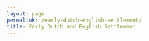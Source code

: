 ```yaml
---
layout: page
permalink: /early-dutch-english-settlement/
title: Early Dutch and English Settlement
---
```



<link rel="stylesheet" href="https://unpkg.com/leaflet@1.9.4/dist/leaflet.css" integrity="sha256-p4NxAoJBhIIN+hmNHrzRCf9tD/miZyoHS5obTRR9BMY=" crossorigin=""/>

<link rel="stylesheet" href="/meadowlands-env-hist/assets/leaflet-coord/dist/Leaflet.Coordinates-0.1.5.css"/>

<link rel="stylesheet" href="/meadowlands-env-hist/assets/leaflet-coord/dist/Leaflet.Coordinates-0.1.5.ie.css"/>

<script src="https://unpkg.com/leaflet@1.9.4/dist/leaflet.js" integrity="sha256-20nQCchB9co0qIjJZRGuk2/Z9VM+kNiyxNV1lvTlZBo=" crossorigin=""></script>

<link rel="stylesheet" href="/meadowlands-env-hist/assets/leaflet-fullscreen/Control.FullScreen.css"/>

<script src="/meadowlands-env-hist/assets/leaflet-fullscreen/Control.FullScreen.js"></script>

<script src="/meadowlands-env-hist/assets/leaflet-coord/dist/Leaflet.Coordinates-0.1.5.min.js"></script>

<style>
    #map3 { height: 800px; }
</style>
 <div id="map3"></div>

<script src="/meadowlands-env-hist/assets/earlydutchenglish.js"></script>

